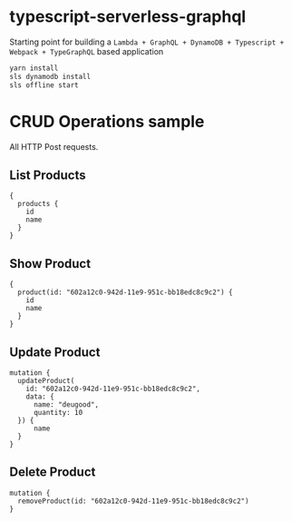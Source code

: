 # typescript-serverless-graphql
Starting point for building a `Lambda + GraphQL + DynamoDB + Typescript + Webpack + TypeGraphQL` based application

```bash
yarn install
sls dynamodb install
sls offline start
```

# CRUD Operations sample
All HTTP Post requests.

## List Products
```
{
  products {
    id
    name
  }
}
```

## Show Product
```
{
  product(id: "602a12c0-942d-11e9-951c-bb18edc8c9c2") {
    id
    name
  }
}
```

## Update Product
```
mutation {
  updateProduct(
    id: "602a12c0-942d-11e9-951c-bb18edc8c9c2",
    data: {
      name: "deugood",
      quantity: 10
  }) {
      name
  }
}
```

## Delete Product
```
mutation {
  removeProduct(id: "602a12c0-942d-11e9-951c-bb18edc8c9c2")
}
```

